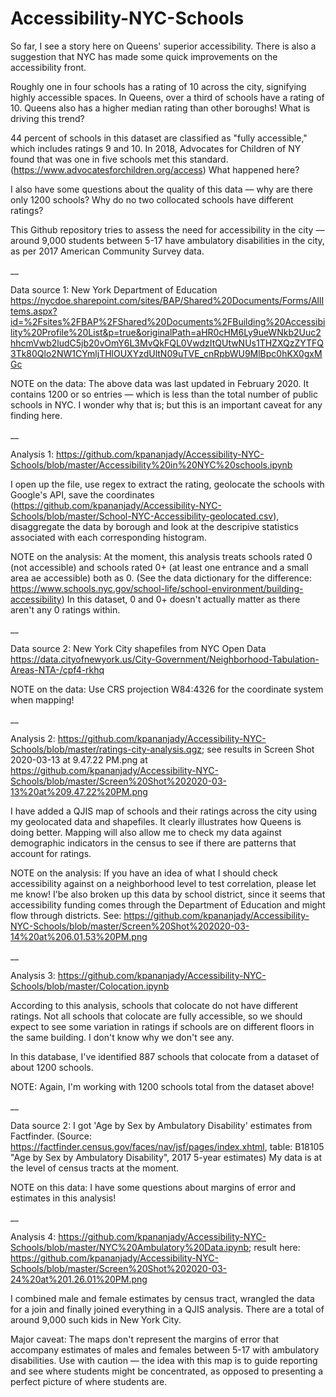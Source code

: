 # Accessibility-NYC-Schools

So far, I see a story here on Queens' superior accessibility. There is also a suggestion that NYC has made some quick improvements on the accessibility front. 

Roughly one in four schools has a rating of 10 across the city, signifying highly accessible spaces. In Queens, over a third of schools have a rating of 10. Queens also has a higher median rating than other boroughs! What is driving this trend?

44 percent of schools in this dataset are classified as "fully accessible," which includes ratings 9 and 10. In 2018, Advocates for Children of NY found that was one in five schools met this standard. (https://www.advocatesforchildren.org/access) What happened here? 

I also have some questions about the quality of this data — why are there only 1200 schools? Why do no two collocated schools have different ratings? 

This Github repository tries to assess the need for accessibility in the city — around 9,000 students between 5-17 have ambulatory disabilities in the city, as per 2017 American Community Survey data. 

__

Data source 1: New York Department of Education
https://nycdoe.sharepoint.com/sites/BAP/Shared%20Documents/Forms/AllItems.aspx?id=%2Fsites%2FBAP%2FShared%20Documents%2FBuilding%20Accessibility%20Profile%20List&p=true&originalPath=aHR0cHM6Ly9ueWNkb2Uuc2hhcmVwb2ludC5jb20vOmY6L3MvQkFQL0VwdzItQUtwNUs1THZXQzZYTFQ3Tk80Qlo2NW1CYmljTHlOUXYzdUltN09uTVE_cnRpbWU9MlBpc0hKX0gxMGc


NOTE on the data: The above data was last updated in February 2020. It contains 1200 or so entries — which is less than the total number of public schools in NYC. I wonder why that is; but this is an important caveat for any finding here.

__

Analysis 1: https://github.com/kpananjady/Accessibility-NYC-Schools/blob/master/Accessibility%20in%20NYC%20schools.ipynb

I open up the file, use regex to extract the rating, geolocate the schools with Google's API, save the coordinates (https://github.com/kpananjady/Accessibility-NYC-Schools/blob/master/School-NYC-Accessibility-geolocated.csv), disaggregate the data by borough and look at the descripive statistics associated with each corresponding histogram. 

NOTE on the analysis: At the moment, this analysis treats schools rated 0 (not accessible) and schools rated 0+ (at least one entrance and a small area ae accessible) both as 0. (See the data dictionary for the difference: https://www.schools.nyc.gov/school-life/school-environment/building-accessibility) In this dataset, 0 and 0+ doesn't actually matter as there aren't any 0 ratings within. 

__

Data source 2: New York City shapefiles from NYC Open Data https://data.cityofnewyork.us/City-Government/Neighborhood-Tabulation-Areas-NTA-/cpf4-rkhq 

NOTE on the data: Use CRS projection W84:4326 for the coordinate system when mapping!

__

Analysis 2: https://github.com/kpananjady/Accessibility-NYC-Schools/blob/master/ratings-city-analysis.qgz; see results in Screen Shot 2020-03-13 at 9.47.22 PM.png at https://github.com/kpananjady/Accessibility-NYC-Schools/blob/master/Screen%20Shot%202020-03-13%20at%209.47.22%20PM.png

I have added a QJIS map of schools and their ratings across the city using my geolocated data and shapefiles. It clearly illustrates how Queens is doing better. Mapping will also allow me to check my data against demographic indicators in the census to see if there are patterns that account for ratings. 

NOTE on the analysis: If you have an idea of what I should check accessibility against on a neighborhood level to test correlation, please let me know! I'be also broken up this data by school district, since it seems that accessibility funding comes through the Department of Education and might flow through districts. See: https://github.com/kpananjady/Accessibility-NYC-Schools/blob/master/Screen%20Shot%202020-03-14%20at%206.01.53%20PM.png

__

Analysis 3: https://github.com/kpananjady/Accessibility-NYC-Schools/blob/master/Colocation.ipynb

According to this analysis, schools that colocate do not have different ratings. Not all schools that colocate are fully accessible, so we should expect to see some variation in ratings if schools are on different floors in the same building. I don't know why we don't see any.

In this database, I've identified 887 schools that colocate from a dataset of about 1200 schools.

NOTE: Again, I'm working with 1200 schools total from the dataset above!

__

Data source 2: I got 'Age by Sex by Ambulatory Disability' estimates from Factfinder. (Source: https://factfinder.census.gov/faces/nav/jsf/pages/index.xhtml, table: B18105 "Age by Sex by Ambulatory Disability", 2017 5-year estimates) My data is at the level of census tracts at the moment.

NOTE on this data: I have some questions about margins of error and estimates in this analysis!

__

Analysis 4: https://github.com/kpananjady/Accessibility-NYC-Schools/blob/master/NYC%20Ambulatory%20Data.ipynb; result here: https://github.com/kpananjady/Accessibility-NYC-Schools/blob/master/Screen%20Shot%202020-03-24%20at%201.26.01%20PM.png

I combined male and female estimates by census tract, wrangled the data for a join and finally joined everything in a QJIS analysis. There are a total of around 9,000 such kids in New York City. 

Major caveat: The maps don't represent the margins of error that accompany estimates of males and females between 5-17 with ambulatory disabilities. Use with caution — the idea with this map is to guide reporting and see where students might be concentrated, as opposed to presenting a perfect picture of where students are. 


